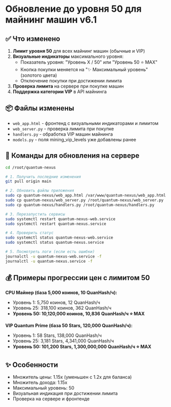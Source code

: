 # Обновление до уровня 50 для майнинг машин v6.1

## ✅ Что изменено

1. **Лимит уровня 50** для всех майнинг машин (обычные и VIP)
2. **Визуальные индикаторы** максимального уровня:
   - Показатель уровня: "Уровень X / 50" или "Уровень 50 ⭐ MAX"
   - Кнопка покупки меняется на "✨ Максимальный уровень" (золотого цвета)
   - Отключение покупки при достижении лимита
3. **Проверка лимита** на сервере при покупке машин
4. **Поддержка категории VIP** в API майнинга

## 📦 Файлы изменены

- `web_app.html` - фронтенд с визуальными индикаторами и лимитом
- `web_server.py` - проверка лимита при покупке
- `handlers.py` - обработка VIP машин майнинга
- `models.py` - поля mining_vip_levels уже добавлены ранее

## 🚀 Команды для обновления на сервере

```bash
cd /root/quantum-nexus

# 1. Получить последние изменения
git pull origin main

# 2. Обновить файлы приложения
sudo cp quantum-nexus/web_app.html /var/www/quantum-nexus/web_app.html
sudo cp quantum-nexus/web_server.py /root/quantum-nexus/web_server.py
sudo cp quantum-nexus/handlers.py /root/quantum-nexus/handlers.py

# 3. Перезапустить сервисы
sudo systemctl restart quantum-nexus-web.service
sudo systemctl restart quantum-nexus.service

# 4. Проверить статус
sudo systemctl status quantum-nexus-web.service
sudo systemctl status quantum-nexus.service

# 5. Посмотреть логи (если есть ошибки)
journalctl -u quantum-nexus-web.service -f
journalctl -u quantum-nexus.service -f
```

## 💰 Примеры прогрессии цен с лимитом 50

**CPU Майнер (база 5,000 коинов, 10 QuanHash/ч):**
- Уровень 1: 5,750 коинов, 12 QuanHash/ч
- Уровень 25: 318,100 коинов, 362 QuanHash/ч
- **Уровень 50: 10,120,000 коинов, 10,836 QuanHash/ч ⭐ MAX**

**VIP Quantum Prime (база 50 Stars, 120,000 QuanHash/ч):**
- Уровень 1: 58 Stars, 138,000 QuanHash/ч
- Уровень 25: 3,181 Stars, 4,341,000 QuanHash/ч
- **Уровень 50: 101,200 Stars, 1,300,000,000 QuanHash/ч ⭐ MAX**

## ✨ Особенности

- Множитель цены: 1.15x (уменьшен с 1.2x для баланса)
- Множитель дохода: 1.15x
- Максимальный уровень: 50
- Визуальная индикация при достижении лимита
- Проверка на сервере и фронтенде


